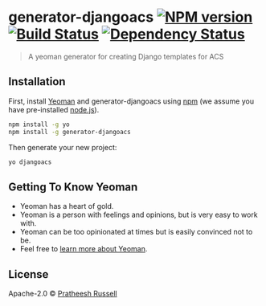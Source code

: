 # generator-djangoacs [![NPM version][npm-image]][npm-url] [![Build Status][travis-image]][travis-url] [![Dependency Status][daviddm-image]][daviddm-url]
> A yeoman generator for creating Django templates for ACS

## Installation

First, install [Yeoman](http://yeoman.io) and generator-djangoacs using [npm](https://www.npmjs.com/) (we assume you have pre-installed [node.js](https://nodejs.org/)).

```bash
npm install -g yo
npm install -g generator-djangoacs
```

Then generate your new project:

```bash
yo djangoacs
```

## Getting To Know Yeoman

 * Yeoman has a heart of gold.
 * Yeoman is a person with feelings and opinions, but is very easy to work with.
 * Yeoman can be too opinionated at times but is easily convinced not to be.
 * Feel free to [learn more about Yeoman](http://yeoman.io/).

## License

Apache-2.0 © [Pratheesh Russell](https://pratheeshrussell.github.io/profile/)


[npm-image]: https://badge.fury.io/js/generator-djangoacs.svg
[npm-url]: https://npmjs.org/package/generator-djangoacs
[travis-image]: https://travis-ci.com/pratheeshrussell/generator-djangoacs.svg?branch=master
[travis-url]: https://travis-ci.com/pratheeshrussell/generator-djangoacs
[daviddm-image]: https://david-dm.org/pratheeshrussell/generator-djangoacs.svg?theme=shields.io
[daviddm-url]: https://david-dm.org/pratheeshrussell/generator-djangoacs
